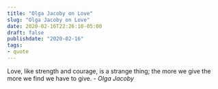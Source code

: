 ```yaml
---
title: "Olga Jacoby on Love"
slug: "Olga Jacoby on Love"
date: 2020-02-16T22:26:10-05:00
draft: false
publishdate: "2020-02-16"
tags:
- quote
---
```


Love, like strength and courage, is a strange thing; the more we give the more we find we have to give. - *Olga Jacoby*
